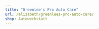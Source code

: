 ```yaml
---
title: "Greenlee's Pro Auto Care"
url: /elizabeth/greenlees-pro-auto-care/
shop: Autowerkstatt
---
```

